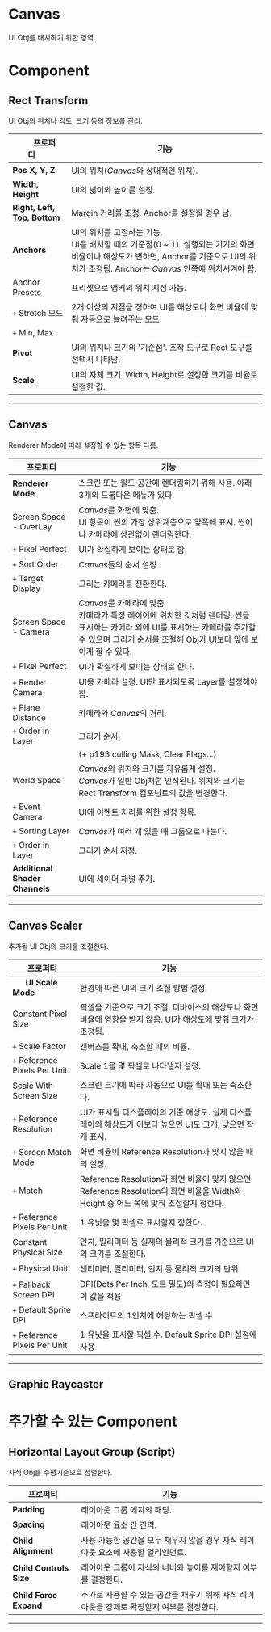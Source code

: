 # Canvas
UI Obj를 배치하기 위한 영역.

# Component

## Rect Transform
UI Obj의 위치나 각도, 크기 등의 정보를 관리.

&nbsp;&nbsp;&nbsp;&nbsp;&nbsp;&nbsp;프로퍼티&nbsp;&nbsp;&nbsp;&nbsp;&nbsp;&nbsp;|기능 
--------------------------------|--
__Pos X, Y, Z__                 | UI의 위치(*Canvas*와 상대적인 위치).
__Width, Height__               | UI의 넓이와 높이를 설정.
__Right, Left, Top, Bottom__    | Margin 거리를 조정. Anchor를 설정할 경우 남.
__Anchors__                     | UI의 위치를 고정하는 기능.<br> UI를 배치할 때의 기준점(0 ~ 1). 실행되는 기기의 화면 비율이나 해상도가 변하면, Anchor를 기준으로 UI의 위치가 조정됨. Anchor는 *Canvas* 안쪽에 위치시켜야 함. 
Anchor Presets                  | 프리셋으로 앵커의 위치 지정 가능.
`+` Stretch 모드                | 2개 이상의 지점을 정하여 UI를 해상도나 화면 비율에 맞춰 자동으로 늘려주는 모드. 
`+` Min, Max                    | 
__Pivot__                       | UI의 위치나 크기의 '기준점'. 조작 도구로 Rect 도구를 선택시 나타남.
__Scale__                       | UI의 자체 크기. Width, Height로 설정한 크기를 비율로 설정한 값.

- - -



## Canvas
Renderer Mode에 따라 설정할 수 있는 항목 다름.

&nbsp;&nbsp;&nbsp;&nbsp;&nbsp;&nbsp;프로퍼티&nbsp;&nbsp;&nbsp;&nbsp;&nbsp;&nbsp; | 기능
----------------|------------------
__Renderer Mode__       | 스크린 또는 월드 공간에 렌더링하기 위해 사용. 아래 3개의 드롭다운 메뉴가 있다.
Screen Space - OverLay  | *Canvas*를 화면에 맞춤.<br> UI 항목이 씬의 가장 상위계층으로 앞쪽에 표시. 씬이나 카메라에 상관없이 렌더링한다.
`+` Pixel Perfect       | UI가 확실하게 보이는 상태로 함.
`+` Sort Order          | *Canvas*들의 순서 설정.
`+` Target Display      | 그리는 카메라를 전환한다.
Screen Space - Camera   | *Canvas*를 카메라에 맞춤.<br> 카메라가 특정 레이어에 위치한 것처럼 렌더링. 씬을 표시하는 카메라 외에 UI를 표시하는 카메라를 추가할 수 있으며 그리기 순서를 조절해 Obj가 UI보다 앞에 보이게 할 수 있다.
`+` Pixel Perfect       | UI가 확실하게 보이는 상태로 한다.
`+` Render Camera       | UI용 카메라 설정. UI만 표시되도록 Layer를 설정해야 함.
`+` Plane Distance      | 카메라와 *Canvas*의 거리.
`+` Order in Layer      | 그리기 순서.
||(+ p193 culling Mask, Clear Flags...)
World Space             | *Canvas*의 위치와 크기를 자유롭게 설정.<br> *Canvas*가 일반 Obj처럼 인식된다. 위치와 크기는 Rect Transform 컴포넌트의 값을 변경한다.
`+` Event Camera        | UI에 이벤트 처리를 위한 설정 항목.
`+` Sorting Layer       | *Canvas*가 여러 개 있을 때 그룹으로 나눈다.
`+` Order in Layer      | 그리기 순서 지정.
__Additional Shader Channels__      | UI에 셰이더 채널 추가.
- - -



## Canvas Scaler
추가될 UI Obj의 크기를 조절한다.

프로퍼티   |기능 
---------------------|----------
&nbsp;&nbsp;&nbsp;&nbsp;&nbsp;&nbsp;__UI Scale Mode__&nbsp;&nbsp;&nbsp;&nbsp;&nbsp;&nbsp;| 환경에 따른 UI의 크기 조절 방법 설정. 
Constant Pixel Size             | 픽셀을 기준으로 크기 조절. 디바이스의 해상도나 화면 비율에 영향을 받지 않음. UI가 해상도에 맞춰 크기가 조정됨.
`+` Scale Factor                | 캔버스를 확대, 축소할 때의 비율.        
`+` Reference Pixels Per Unit   | Scale 1을 몇 픽셀로 나타낼지 설정.
Scale With Screen Size          | 스크린 크기에 따라 자동으로 UI를 확대 또는 축소한다.
`+` Reference Resolution        | UI가 표시될 디스플레이의 기준 해상도. 실제 디스플레이의 해상도가 이보다 높으면 UI도 크게, 낮으면 작게 표시.|
`+` Screen Match Mode           | 화면 비율이 Reference Resolution과 맞지 않을 때의 설정.|
`+` Match                       | Reference Resolution과 화면 비율이 맞지 않으면 Reference Resolution의 화면 비율을 Width와 Height 중 어느 쪽에 맞춰 조절할지 정한다.|
`+` Reference Pixels Per Unit   | 1 유닛을 몇 픽셀로 표시할지 정한다.|
Constant Physical Size          | 인치, 밀리미터 등 실제의 물리적 크기를 기준으로 UI의 크기를 조절한다.
`+` Physical Unit               | 센티미터, 밀리미터, 인치 등 물리적 크기의 단위|
`+` Fallback Screen DPI         | DPI(Dots Per Inch, 도트 밀도)의 측정이 필요하면 이 값을 적용|
`+` Default Sprite DPI          | 스프라이트의 1인치에 해당하는 픽셀 수|
`+` Reference Pixels Per Unit   | 1 유닛을 표시할 픽셀 수. Default Sprite DPI 설정에 사용|
- - -



## Graphic Raycaster


# 추가할 수 있는 Component
## Horizontal Layout Group (Script)
자식 Obj를 수평기준으로 정렬한다.

&nbsp;&nbsp;&nbsp;&nbsp;&nbsp;&nbsp;프로퍼티&nbsp;&nbsp;&nbsp;&nbsp;&nbsp;&nbsp;|기능|
--|--
__Padding__             | 레이아웃 그룹 에지의 패딩.
__Spacing__             | 레이아웃 요소 간 간격.
__Child Alignment__     | 사용 가능한 공간을 모두 채우지 않을 경우 자식 레이아웃 요소에 사용할 얼라인먼트.
__Child Controls Size__ | 레이아웃 그룹이 자식의 너비와 높이를 제어할지 여부를 결정한다.
__Child Force Expand__  | 추가로 사용할 수 있는 공간을 채우기 위해 자식 레이아웃을 강제로 확장할지 여부를 결정한다.

- - -